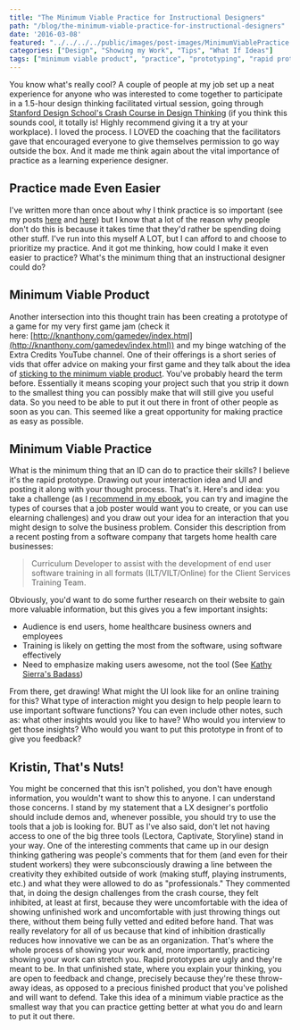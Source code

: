 ```yaml
---
title: "The Minimum Viable Practice for Instructional Designers"
path: "/blog/the-minimum-viable-practice-for-instructional-designers"
date: '2016-03-08'
featured: "../../../../public/images/post-images/MinimumViablePractice.png"
categories: ["Design", "Showing my Work", "Tips", "What If Ideas"]
tags: ["minimum viable product", "practice", "prototyping", "rapid prototyping"]
---
```


You know what's really cool? A couple of people at my job set up a neat experience for anyone who was interested to come together to participate in a 1.5-hour design thinking facilitated virtual session, going through [Stanford Design School's Crash Course in Design Thinking](http://dschool.stanford.edu/dgift/) (if you think this sounds cool, it totally is! Highly recommend giving it a try at your workplace). I loved the process. I LOVED the coaching that the facilitators gave that encouraged everyone to give themselves permission to go way outside the box. And it made me think again about the vital importance of practice as a learning experience designer.

## Practice made Even Easier

I've written more than once about why I think practice is so important (see my posts [here](http://www.knanthony.com/blog/less-talk-more-practice-instructional-design-communities-of-practice/) and [here](http://www.knanthony.com/blog/5-reasons-why-instructional-designers-should-make-stuff/)) but I know that a lot of the reason why people don't do this is because it takes time that they'd rather be spending doing other stuff. I've run into this myself A LOT, but I can afford to and choose to prioritize my practice. And it got me thinking, how could I make it even easier to practice? What's the minimum thing that an instructional designer could do?

## Minimum Viable Product

Another intersection into this thought train has been creating a prototype of a game for my very first game jam (check it here: [http://knanthony.com/gamedev/index.html](http://knanthony.com/gamedev/index.html)) and my binge watching of the Extra Credits YouTube channel. One of their offerings is a short series of vids that offer advice on making your first game and they talk about the idea of [sticking to the minimum viable product](https://www.youtube.com/watch?v=UvCri1tqIxQ). You've probably heard the term before. Essentially it means scoping your project such that you strip it down to the smallest thing you can possibly make that will still give you useful data. So you need to be able to put it out there in front of other people as soon as you can. This seemed like a great opportunity for making practice as easy as possible.

## Minimum Viable Practice

What is the minimum thing that an ID can do to practice their skills? I believe it's the rapid prototype. Drawing out your interaction idea and UI and posting it along with your thought process. That's it. Here's and idea: you take a challenge (as I [recommend in my ebook](https://gumroad.com/l/eOwj), you can try and imagine the types of courses that a job poster would want you to create, or you can use elearning challenges) and you draw out your idea for an interaction that you might design to solve the business problem. Consider this description from a recent posting from a software company that targets home health care businesses:

> Curriculum Developer to assist with the development of end user software training in all formats (ILT/VILT/Online) for the Client Services Training Team.

Obviously, you'd want to do some further research on their website to gain more valuable information, but this gives you a few important insights:

*   Audience is end users, home healthcare business owners and employees
*   Training is likely on getting the most from the software, using software effectively
*   Need to emphasize making users awesome, not the tool (See [Kathy Sierra's Badass](http://www.knanthony.com/blog/instructional-design-from-professional-development-to-academia/))

From there, get drawing! What might the UI look like for an online training for this? What type of interaction might you design to help people learn to use important software functions? You can even include other notes, such as: what other insights would you like to have? Who would you interview to get those insights? Who would you want to put this prototype in front of to give you feedback?

## Kristin, That's Nuts!

You might be concerned that this isn't polished, you don't have enough information, you wouldn't want to show this to anyone. I can understand those concerns. I stand by my statement that a LX designer's portfolio should include demos and, whenever possible, you should try to use the tools that a job is looking for. BUT as I've also said, don't let not having access to one of the big three tools (Lectora, Captivate, Storyline) stand in your way. One of the interesting comments that came up in our design thinking gathering was people's comments that for them (and even for their student workers) they were subconsciously drawing a line between the creativity they exhibited outside of work (making stuff, playing instruments, etc.) and what they were allowed to do as "professionals." They commented that, in doing the design challenges from the crash course, they felt inhibited, at least at first, because they were uncomfortable with the idea of showing unfinished work and uncomfortable with just throwing things out there, without them being fully vetted and edited before hand. That was really revelatory for all of us because that kind of inhibition drastically reduces how innovative we can be as an organization. That's where the whole process of showing your work and, more importantly, practicing showing your work can stretch you. Rapid prototypes are ugly and they're meant to be. In that unfinished state, where you explain your thinking, you are open to feedback and change, precisely because they're these throw-away ideas, as opposed to a precious finished product that you've polished and will want to defend. Take this idea of a minimum viable practice as the smallest way that you can practice getting better at what you do and learn to put it out there.
